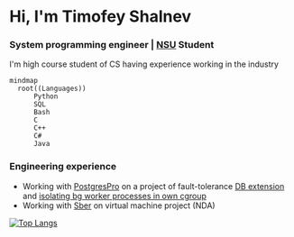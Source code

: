 # Hi, I'm Timofey Shalnev

### System programming engineer | [NSU](https://english.nsu.ru/) Student
  
I'm high course student of CS having experience working in the industry

```mermaid
mindmap
  root((Languages))
      Python
      SQL
      Bash
      C
      C++
      C#
      Java
```

### Engineering experience
- Working with [PostgresPro](https://github.com/postgrespro) on a project of fault-tolerance [DB extension](https://github.com/extio1/pg_leader) and [isolating bg worker processes in own cgroup](https://github.com/extio1/pg_isolate)
- Working with [Sber](https://sbertech.ru/) on virtual machine project (NDA)


[![Top Langs](https://github-readme-stats.vercel.app/api/top-langs/?username=extio1&layout=compact)](https://github.com/anuraghazra/github-readme-stats)
